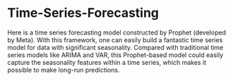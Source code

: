 # Time-Series-Forecasting
Here is a time series forecasting model constructed by Prophet (developed by Meta). With this framework, one can easily build a fantastic time series model for data with significant seasonality. Compared with traditional time series models like ARIMA and VAR, this Prophet-based model could easily capture the seasonality features within a time series, which makes it possible to make long-run predictions. 
